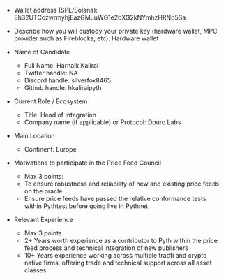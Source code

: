 - Wallet address (SPL/Solana):
Eh32UTCozwrmyhjEazGMuuWG1e2bXG2kNYmhzHRNp5Sa

- Describe how you will custody your private key (hardware wallet, MPC provider such as Fireblocks, etc):
Hardware wallet

- Name of Candidate
  - Full Name: Harnaik Kalirai
  - Twitter handle: NA
  - Discord handle: silverfox8465
  - Github handle: hkaliraipyth

- Current Role / Ecosystem
  - Title: Head of Integration
  - Company name (if applicable) or Protocol: Douro Labs

- Main Location
  - Continent: Europe

- Motivations to participate in the Price Feed Council
  - Max 3 points:
  - To ensure robustness and reliability of new and existing price feeds on the oracle
  - Ensure price feeds have passed the relative conformance tests within Pythtest before going live in Pythnet

- Relevant Experience
  - Max 3 points
  - 2+ Years worth experience as a contributor to Pyth within the price feed process and technical integration of new publishers 
  - 10+ Years experience working across multiple tradfi and crypto native firms, offering trade and technical support across all asset classes
